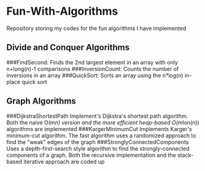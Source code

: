 # Fun-With-Algorithms
Repository storing my codes for the fun algorithms I have implemented


## **Divide and Conquer Algorithms**
###FindSecond: 
Finds the 2nd largest element in an array with only n+long(n)-1 comparisons
###InversionCount:
Counts the number of inversions in an array
###QuickSort:
Sorts an array using the n*log(n) in-place quick sort

## Graph Algorithms
###DijkstraShortestPath
Implement's Dijkstra's shortest path algorithm. Both the naive O(m*n) version and the more efficient heap-based O(m*lon(n)) algorithms are implemented
###KargerMinimumCut
Implements Karger's minimum-cut algorithm. The fast algorithm uses a randomized approach to find the "weak" edges of the graph
###StronglyConnectedComponents
Uses a depth-first-search style algorithm to find the strongly-connected components of a graph. Both the recursive implementation and the stack-based iterative approach are coded up


